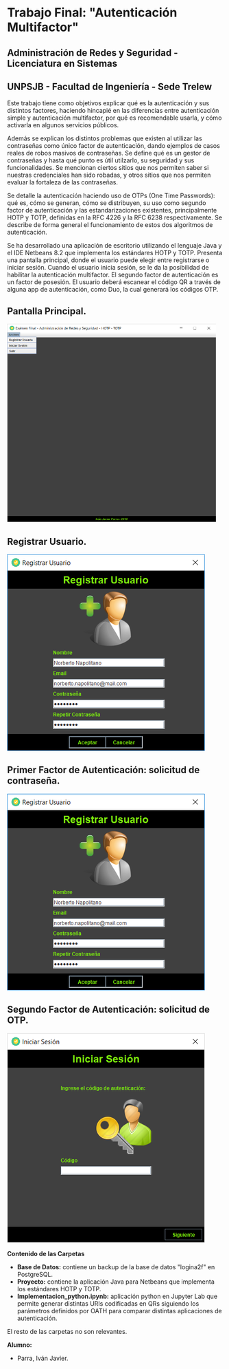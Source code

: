 # Trabajo Final: "Autenticación Multifactor"
## Administración de Redes y Seguridad - Licenciatura en Sistemas 
## UNPSJB - Facultad de Ingeniería - Sede Trelew 

Este trabajo tiene como objetivos explicar qué es la autenticación y sus distintos factores, haciendo hincapié en las diferencias entre autenticación simple y autenticación multifactor, por qué es recomendable usarla, y cómo activarla en algunos servicios públicos. 

Además se explican los distintos problemas que existen al utilizar las contraseñas como único factor de autenticación, dando
ejemplos de casos reales de robos masivos de contraseñas. Se define qué es un gestor de contraseñas y hasta qué punto es útil
utilzarlo, su seguridad y sus funcionalidades. Se mencionan ciertos sitios que nos permiten saber si nuestras credenciales
han sido robadas, y otros sitios que nos permiten evaluar la fortaleza de las contraseñas. 

Se detalle la autenticación haciendo uso de OTPs (One Time Passwords): qué es, cómo se generan, cómo se distribuyen, su uso como segundo factor de autenticación y las estandarizaciones existentes, principalmente HOTP y TOTP, definidas en la RFC 4226 y la RFC 6238 respectivamente. Se describe de forma general el funcionamiento de estos dos algoritmos de autenticación.

Se ha desarrollado una aplicación de escritorio utilizando el lenguaje Java y el IDE Netbeans 8.2 que implementa los estándares HOTP y TOTP. Presenta una pantalla principal, donde el usuario puede elegir entre registrarse o iniciar sesión. 
Cuando el usuario inicia sesión, se le da la posibilidad de habilitar la autenticación multifactor. El segundo factor de autenticación es un factor de posesión. El usuario deberá escanear el código QR a través de alguna app de autenticación, como Duo, la cual generará los códigos OTP. 

## Pantalla Principal.
<img src="/Imagenes/principal.png" alt="Pantalla Principal" height="461" width="487"/>

## Registrar Usuario.
<img src="/Imagenes/registrar_usuario.png" alt="Registrar Usuario"/>

## Primer Factor de Autenticación: solicitud de contraseña.
<img src="/Imagenes/registrar_usuario.png" alt="1er factor"/>

## Segundo Factor de Autenticación: solicitud de OTP.
<img src="/Imagenes/solicitud_otp.png" alt="2do factor"/>

**Contenido de las Carpetas**
- **Base de Datos:** contiene un backup de la base de datos "logina2f" en PostgreSQL.
- **Proyecto:** contiene la aplicación Java para Netbeans que implementa los estándares HOTP y TOTP.
- **Implementacion_python.ipynb:** aplicación python en Jupyter Lab que permite generar distintas URIs codificadas en QRs siguiendo los parámetros definidos por OATH para comparar distintas aplicaciones de autenticación.

El resto de las carpetas no son relevantes.

**Alumno:**
- Parra, Iván Javier.

